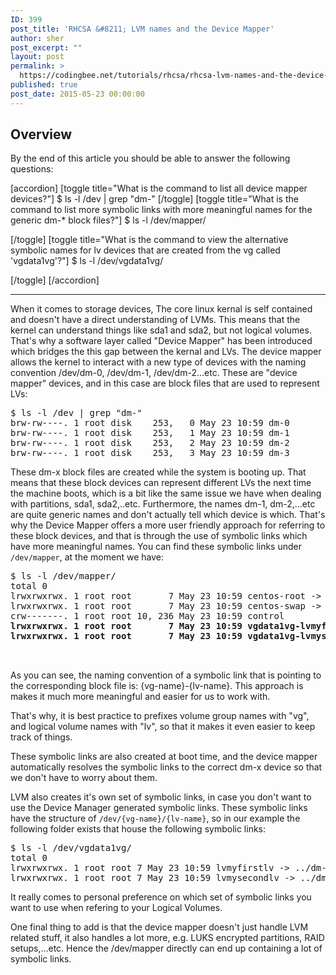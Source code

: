 ```yaml
---
ID: 399
post_title: 'RHCSA &#8211; LVM names and the Device Mapper'
author: sher
post_excerpt: ""
layout: post
permalink: >
  https://codingbee.net/tutorials/rhcsa/rhcsa-lvm-names-and-the-device-mapper
published: true
post_date: 2015-05-23 00:00:00
---
```

<h2>Overview</h2>
By the end of this article you should be able to answer the following questions:

[accordion]
[toggle title="What is the command to list all device mapper devices?"]
$ ls -l /dev | grep "dm-"
[/toggle]
[toggle title="What is the command to list more symbolic links with more meaningful names for the generic dm-* block files?"]
$ ls -l /dev/mapper/

[/toggle]
[toggle title="What is the command to view the alternative symbolic names for lv devices that are created from the vg called 'vgdata1vg'?"]
$ ls -l /dev/vgdata1vg/

[/toggle]
[/accordion]

<hr/>


When it comes to storage devices, The core linux kernal is self contained and doesn't have a direct understanding of LVMs. This means that the kernel can understand things like sda1 and sda2, but not logical volumes. That's why a software layer called "Device Mapper" has been introduced which bridges the this gap between the kernal and LVs. The device mapper allows the kernel to interact with a new type of devices with the naming convention /dev/dm-0, /dev/dm-1, /dev/dm-2...etc. These are "device mapper" devices, and in this case are block files that are used to represent LVs:


<pre>
$ ls -l /dev | grep "dm-"
brw-rw----. 1 root disk    253,   0 May 23 10:59 dm-0
brw-rw----. 1 root disk    253,   1 May 23 10:59 dm-1
brw-rw----. 1 root disk    253,   2 May 23 10:59 dm-2
brw-rw----. 1 root disk    253,   3 May 23 10:59 dm-3
</pre>  

These dm-x block files are created while the system is booting up. That means that these block devices can represent different LVs the next time the machine boots, which is a bit like the same issue we have when dealing with partitions, sda1, sda2,..etc. Furthermore, the names dm-1, dm-2,...etc are quite generic names and don't actually tell which device is which. That's why the Device Mapper offers a more user friendly approach for referring to these block devices, and that is through the use of symbolic links which have more meaningful names. You can find these symbolic links under <code>/dev/mapper</code>, at the moment we have:


<pre>
$ ls -l /dev/mapper/
total 0
lrwxrwxrwx. 1 root root       7 May 23 10:59 centos-root -> ../dm-1
lrwxrwxrwx. 1 root root       7 May 23 10:59 centos-swap -> ../dm-0
crw-------. 1 root root 10, 236 May 23 10:59 control
<strong>lrwxrwxrwx. 1 root root       7 May 23 10:59 vgdata1vg-lvmyfirstlv -> ../dm-2
lrwxrwxrwx. 1 root root       7 May 23 10:59 vgdata1vg-lvmysecondlv -> ../dm-3
</strong>

</pre>

As you can see, the naming convention of a symbolic link that is pointing to the corresponding block file is: {vg-name}-{lv-name}. This approach is makes it much more meaningful and easier for us to work with. 

That's why, it is best practice to prefixes volume group names with "vg", and logical volume names with "lv", so that it makes it even easier to keep track of things. 

These symbolic links are also created at boot time, and the device mapper automatically resolves the symbolic links to the correct dm-x device so that we don't have to worry about them. 


LVM also creates it's own set of symbolic links, in case you don't want to use the Device Manager generated symbolic links. These symbolic links have the structure of <code>/dev/{vg-name}/{lv-name}</code>, so in our example the following folder exists that house the following symbolic links:


<pre>
$ ls -l /dev/vgdata1vg/
total 0
lrwxrwxrwx. 1 root root 7 May 23 10:59 lvmyfirstlv -> ../dm-2
lrwxrwxrwx. 1 root root 7 May 23 10:59 lvmysecondlv -> ../dm-3
</pre>


It really comes to personal preference on which set of symbolic links you want to use when refering to your Logical Volumes. 

One final thing to add is that the device mapper doesn't just handle LVM related stuff, it also handles a lot more, e.g. LUKS encrypted partitions, RAID setups,...etc. Hence the /dev/mapper directly can end up containing a lot of symbolic links.